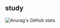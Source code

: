 ## study

![Anurag's GitHub stats](https://github-readme-stats.vercel.app/api?username=milkjam1&hide=contribs,prs)
